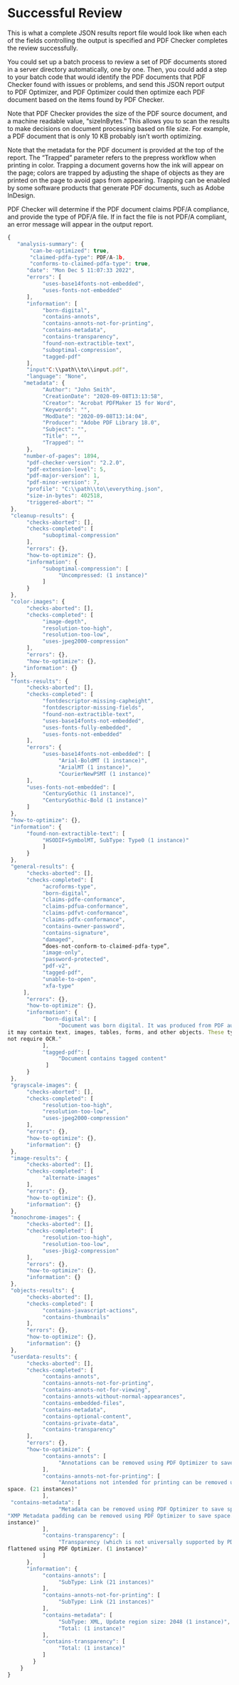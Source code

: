 # Successful Review

This is what a complete JSON results report file would look like when each of the fields controlling the output is specified and PDF Checker completes the review successfully.

You could set up a batch process to review a set of PDF documents stored in a server directory automatically, one by one. Then, you could add a step to your batch code that would identify the PDF documents that PDF Checker found with issues or problems, and send this JSON report output to PDF Optimizer, and PDF Optimizer could then optimize each PDF document based on the items found by PDF Checker.

Note that PDF Checker provides the size of the PDF source document, and a machine readable value, “sizeInBytes.” This allows you to scan the results to make decisions on document processing based on file size. For example, a PDF document that is only 10 KB probably isn’t worth optimizing.

Note that the metadata for the PDF document is provided at the top of the report. The “Trapped” parameter refers to the prepress workflow when printing in color. Trapping a document governs how the ink will appear on the page; colors are trapped by adjusting the shape of objects as they are printed on the page to avoid gaps from appearing. Trapping can be enabled by some software products that generate PDF documents, such as Adobe InDesign.

PDF Checker will determine if the PDF document claims PDF/A compliance, and provide the type of PDF/A file. If in fact the file is not PDF/A compliant, an error message will appear in the output report.

```js
{
   "analysis-summary": {
       "can-be-optimized": true,
       "claimed-pdfa-type": PDF/A-1b,
       "conforms-to-claimed-pdfa-type": true,
      "date": "Mon Dec 5 11:07:33 2022",
      "errors": [
           "uses-base14fonts-not-embedded",
           "uses-fonts-not-embedded"
      ],
      "information": [
           "born-digital",
           "contains-annots",
           "contains-annots-not-for-printing",
           "contains-metadata",
           "contains-transparency",
           "found-non-extractible-text",
           "suboptimal-compression",
           "tagged-pdf"
      ],
      "input"C:\\path\\to\\input.pdf",
      "language": "None",
     "metadata": {
           "Author": "John Smith",
           "CreationDate": "2020-09-08T13:13:58",
           "Creator": "Acrobat PDFMaker 15 for Word",
           "Keywords": "",
           "ModDate": "2020-09-08T13:14:04",
           "Producer": "Adobe PDF Library 18.0",
           "Subject": "",
           "Title": "",
           "Trapped": ""
      },
     "number-of-pages": 1894,
      "pdf-checker-version": "2.2.0",
      "pdf-extension-level": 5,
      "pdf-major-version": 1,
      "pdf-minor-version": 7,
      "profile": "C:\\path\\to\\everything.json",
      "size-in-bytes": 402518,
      "triggered-abort": ""
 },
 "cleanup-results": {
      "checks-aborted": [],
      "checks-completed": [
           "suboptimal-compression"
      ],
      "errors": {},
      "how-to-optimize": {},
      "information": {
           "suboptimal-compression": [
                "Uncompressed: (1 instance)"
           ]
      }
 },
 "color-images": {
      "checks-aborted": [],
      "checks-completed": [
           "image-depth",
           "resolution-too-high",
           "resolution-too-low",
           "uses-jpeg2000-compression"
      ],
      "errors": {},
      "how-to-optimize": {},
     "information": {}
 },
 "fonts-results": {
      "checks-aborted": [],
      "checks-completed": [
           "fontdescriptor-missing-capheight",
           "fontdescriptor-missing-fields",
           "found-non-extractible-text",
           "uses-base14fonts-not-embedded",
           "uses-fonts-fully-embedded",
           "uses-fonts-not-embedded"
      ],
      "errors": {
           "uses-base14fonts-not-embedded": [
                "Arial-BoldMT (1 instance)",
                "ArialMT (1 instance)",
                "CourierNewPSMT (1 instance)"
      ],
      "uses-fonts-not-embedded": [
           "CenturyGothic (1 instance)",
           "CenturyGothic-Bold (1 instance)"
      ]
 },
 "how-to-optimize": {},
 "information": {
      "found-non-extractible-text": [
           "HSODIF+SymbolMT, SubType: Type0 (1 instance)"
           ]
      }
 },
 "general-results": {
      "checks-aborted": [],
      "checks-completed": [
           "acroforms-type",
           "born-digital",
           "claims-pdfe-conformance",
           "claims-pdfua-conformance",
           "claims-pdfvt-conformance",
           "claims-pdfx-conformance",
           "contains-owner-password",
           "contains-signature",
           "damaged",
           “does-not-conform-to-claimed-pdfa-type”,
           "image-only",
           "password-protected",
           "pdf-v2",
           "tagged-pdf",
           "unable-to-open",
           "xfa-type"
     ],
      "errors": {},
      "how-to-optimize": {},
      "information": {
           "born-digital": [
                "Document was born digital. It was produced from PDF authoring software and so
it may contain text, images, tables, forms, and other objects. These types of PDFs typically do
not require OCR."
           ],
           "tagged-pdf": [
                "Document contains tagged content"
            ]
      }
 },
 "grayscale-images": {
      "checks-aborted": [],
      "checks-completed": [
           "resolution-too-high",
           "resolution-too-low",
           "uses-jpeg2000-compression"
      ],
      "errors": {},
      "how-to-optimize": {},
      "information": {}
 },
 "image-results": {
      "checks-aborted": [],
      "checks-completed": [
           "alternate-images"
      ],
      "errors": {},
      "how-to-optimize": {},
      "information": {}
 },
 "monochrome-images": {
      "checks-aborted": [],
      "checks-completed": [
           "resolution-too-high",
           "resolution-too-low",
           "uses-jbig2-compression"
      ],
      "errors": {},
      "how-to-optimize": {},
      "information": {}
 },
 "objects-results": {
      "checks-aborted": [],
      "checks-completed": [
           "contains-javascript-actions",
           "contains-thumbnails"
      ],
      "errors": {},
      "how-to-optimize": {},
      "information": {}
 },
 "userdata-results": {
      "checks-aborted": [],
      "checks-completed": [
           "contains-annots",
           "contains-annots-not-for-printing",
           "contains-annots-not-for-viewing",
           "contains-annots-without-normal-appearances",
           "contains-embedded-files",
           "contains-metadata",
           "contains-optional-content",
           "contains-private-data",
           "contains-transparency"
      ],
      "errors": {},
      "how-to-optimize": {
           "contains-annots": [
                "Annotations can be removed using PDF Optimizer to save space. (21 instances)"
           ],
           "contains-annots-not-for-printing": [
                "Annotations not intended for printing can be removed using PDF Optimizer to save
space. (21 instances)"
           ],
 "contains-metadata": [
                "Metadata can be removed using PDF Optimizer to save space. (1 instance)",
"XMP Metadata padding can be removed using PDF Optimizer to save space. (1
instance)"
           ],
           "contains-transparency": [
                "Transparency (which is not universally supported by PDF Viewers) can be
flattened using PDF Optimizer. (1 instance)"
           ]
      },
      "information": {
           "contains-annots": [
                "SubType: Link (21 instances)"
           ],
           "contains-annots-not-for-printing": [
                "SubType: Link (21 instances)"
           ],
           "contains-metadata": [
                "SubType: XML, Update region size: 2048 (1 instance)",
                "Total: (1 instance)"
           ],
           "contains-transparency": [
                "Total: (1 instance)"
           ]
        }
    }
}
```
